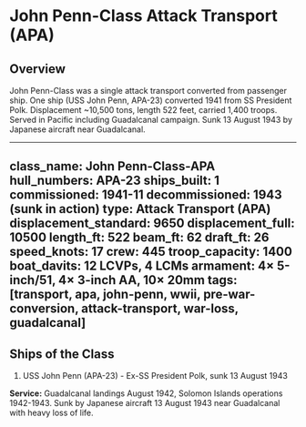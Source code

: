 # John Penn-Class Attack Transport (APA)

## Overview
John Penn-Class was a single attack transport converted from passenger ship. One ship (USS John Penn, APA-23) converted 1941 from SS President Polk. Displacement ~10,500 tons, length 522 feet, carried 1,400 troops. Served in Pacific including Guadalcanal campaign. Sunk 13 August 1943 by Japanese aircraft near Guadalcanal.

---
class_name: John Penn-Class-APA
hull_numbers: APA-23
ships_built: 1
commissioned: 1941-11
decommissioned: 1943 (sunk in action)
type: Attack Transport (APA)
displacement_standard: 9650
displacement_full: 10500
length_ft: 522
beam_ft: 62
draft_ft: 26
speed_knots: 17
crew: 445
troop_capacity: 1400
boat_davits: 12 LCVPs, 4 LCMs
armament: 4× 5-inch/51, 4× 3-inch AA, 10× 20mm
tags: [transport, apa, john-penn, wwii, pre-war-conversion, attack-transport, war-loss, guadalcanal]
---

## Ships of the Class

1. USS John Penn (APA-23) - Ex-SS President Polk, sunk 13 August 1943

**Service:** Guadalcanal landings August 1942, Solomon Islands operations 1942-1943. Sunk by Japanese aircraft 13 August 1943 near Guadalcanal with heavy loss of life.
